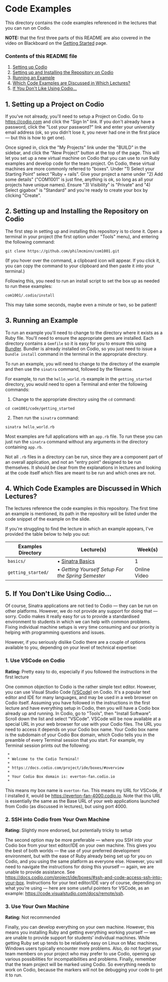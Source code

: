 # Code Examples

This directory contains the code examples referenced in the lectures that you
can run on Codio.

**NOTE:** that the first three parts of this README are also covered in the video on Blackboard on the [Getting
Started](https://vle.shef.ac.uk/webapps/blackboard/execute/content/blankPage?cmd=view&content_id=_5796998_1&course_id=_96428_1&mode=reset)
page.

### Contents of this README file

1. [Setting up Codio](#1-setting-up-codio)
2. [Setting up and Installing the Repository on Codio](#2-setting-up-and-installing-the-repository-on-codio)
3. [Running an Example](#3-running-an-example)
4. [Which Code Examples are Discussed in Which Lectures?](#4-which-code-examples-are-discussed-in-which-lectures)
5. [If You Don't Like Using Codio...](#5-if-you-dont-like-using-codio)

## 1. Setting up a Project on Codio

If you've not already, you'll need to setup a Project on Codio. Go to
https://codio.com and click the "Sign In" link. If you don't already have a
password, click the "Lost your password?" link and enter your university email
address (ok, so you didn't lose it, you never had one in the first place &mdash;
but this is how to get one).

Once signed in, click the "My Projects" link under the "BUILD" in the sidebar,
and click the "New Project" button at the top of the page. This will let you set
up a new virtual machine on Codio that you can use to run Ruby examples and
develop code for the team project. On Codio, these virtual machines are more
commonly referred to  "boxes". Under "1) Select your Starting Point" select
"Ruby + rails". Give your project a name under "2) Add some details" ("COM1001"
is just fine, anything is ok, so long as all your projects have unique names).
Ensure "3) Visibility" is "Private" and "4) Select gigabox" is "Standard" and
you're ready to create your box by clicking "Create".

## 2. Setting up and Installing the Repository on Codio

The first step in setting up and installing this repository is to clone it. Open
a terminal in your project (the first option under "Tools" menu), and entering
the following command:

```console
git clone https://github.com/philmcminn/com1001.git
```

(If you hover over the command, a clipboard icon will appear. If you click it,
you can copy the command to your clipboard and then paste it into your
terminal.)

Following this, you need to run an install script to set the box up as needed
to run these examples:

```console
com1001/.codio/install
```

This may take some seconds, maybe even a minute or two, so be patient!

## 3. Running an Example

To run an example you'll need to change to the directory where it exists as a
Ruby file. You'll need to ensure the appropriate gems are installed. Each
directory contains a `Gemfile` so it is easy for you to ensure this using
[Bundler](https://bundler.io). Bundler is already installed on Codio, so you
just need to issue a `bundle install` command in the terminal in the
appropriate directory. 

To run an example, you will need to change to the directory of the example
and then use the `sinatra` command, followed by the filename.

For example, to run the `hello_world.rb` example in the ``getting_started``
directory, you would need to open a Terminal and enter the following commands:

1) Change to the appropriate directory using the `cd` command:

```console
cd com1001/code/getting_started
```

2) Then run the `sinatra` command:

```console
sinatra hello_world.rb
```

Most examples are full applications with an `app.rb` file. To run these you can
just run the `sinatra` command without any arguments in the directory containing
`app.rb`.

Not all `.rb` files in a directory can be run, since they are a component part of an
overall application, and not an "entry point" designed to be run themselves. It
should be clear from the explanations in lectures and looking at the code itself
which files are meant to be run and which ones are not.

## 4. Which Code Examples are Discussed in Which Lectures?

The lectures reference the code examples in this repository. The first time an
example is mentioned, its path in the repository will be listed under the code
snippet of the example on the slide. 

If you're struggling to find the lecture in which an example appears, I've provided the
table below to help you out:

| Examples Directory  | Lecture(s) | Week(s)|
| ------------------- | -----------|--------|
| ``basics/`` | &bullet; [Sinatra Basics](../slides/1-3-sinatra-basics.pdf)  | 1 |
| ``getting_started/`` | &bullet; _Getting Yourself Setup For the Spring Semester_  | Online Video |

## 5. If You Don't Like Using Codio...

Of course, Sinatra applications are not tied to Codio &mdash; they can be run on 
other platforms. However, we do not provide any support for doing that &mdash;
sorry. Codio makes it really easy for us to provide a standardised environment
to students in which we can help with common problems. Fixing individual machine
setups is very time consuming and our priority is helping with programming
questions and issues. 

However, if you seriously dislike Codio there are a couple of options
available to you, depending on your level of technical expertise:

### 1. Use VSCode on Codio

**Rating:** Pretty easy to do, especially if you followed the instructions in
the first lecture

One common objection to Codio is the rather simple text editor. However, you can
use Visual Studio Code [(VSCode)](https://code.visualstudio.com) on Codio. It's
a popular text editor and IDE for many languages, and may be used in a web
browser on Codio itself. Assuming you have followed in the instructions in the
first lecture and have everything setup in Codio, then you will have a Codio box
already up and running. In Codio, go to "Tools", then "Install Software". Scroll
down the list and select "VSCode". VSCode will be now available at a special URL
in your web browser for use with your Codio files. The URL you need to access it
depends on your Codio box name. Your Codio box name is the subdomain of your
Codio Box domain, which Codio tells you in the preamble of every Terminal
session that you start. For example, my Terminal session prints out the following:

```
 *
 * Welcome to the Codio Terminal!
 *
 * https://docs.codio.com/project/ide/boxes/#overview
 *
 * Your Codio Box domain is: everton-fan.codio.io
 *
```

This means my box name is ``everton-fan``. This means my URL for VSCode, if I
installed it, would be https://everton-fan-4000.codio.io. Note that this URL is
essentially the same as the Base URL of your web applications launched from
Codio (as discussed in lectures), but using port 4000.

### 2. SSH into Codio from Your Own Machine

**Rating:** Slightly more endorsed, but potentially tricky to setup

The second option may be more preferable &mdash; where you SSH into your Codio
box from your text editor/IDE on your own machine. This gives you the best of
both worlds &mdash; the use of your preferred development environment, but with
the ease of Ruby already being set up for you on Codio, and you using the same
platform as everyone else. However, you will need to navigate the instructions
for doing this yourself &mdash; again, we are unable to provide assistance. See
https://docs.codio.com/project/ide/boxes/#ssh-and-code-access-ssh-into-your-box.
Instructions for your text editor/IDE vary of course, depending on what you're
using &mdash; here are some useful pointers for VSCode, as an example:
https://code.visualstudio.com/docs/remote/ssh.


### 3. Use Your Own Machine

**Rating:** Not recommended

Finally, you can develop everything on your own machine. However, this means you
installing Ruby and getting everything working yourself &mdash; we are unable to
provide support for students' individual machines. While getting Ruby set up
tends to be relatively easy on Linux on Mac machines, Windows users typically
encounter more problems. Also, do not forget your team members on your project
who may prefer to use Codio, opening up various possibilities for
incompatibilities and problems. Finally, remember that the team project will be
marked using Codio. So everything needs to work on Codio, because the markers
will not be debugging your code to get it to run.
